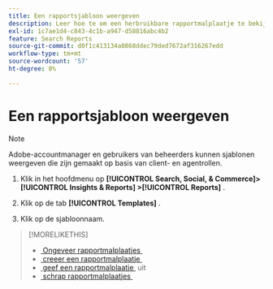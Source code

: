 ```yaml
---
title: Een rapportsjabloon weergeven
description: Leer hoe te om een herbruikbare rapportmalplaatje te bekijken.
exl-id: 1c7ae1d4-c843-4c1b-a947-d58816abc4b2
feature: Search Reports
source-git-commit: d0f1c413134a0868ddec79ded7672af316267edd
workflow-type: tm+mt
source-wordcount: '57'
ht-degree: 0%

---
```


# Een rapportsjabloon weergeven

>[!NOTE]
>
>Adobe-accountmanager en gebruikers van beheerders kunnen sjablonen weergeven die zijn gemaakt op basis van client- en agentrollen.

1. Klik in het hoofdmenu op **[!UICONTROL Search, Social, & Commerce]> [!UICONTROL Insights & Reports] >[!UICONTROL Reports]** .

1. Klik op de tab **[!UICONTROL Templates]** .

1. Klik op de sjabloonnaam.

>[!MORELIKETHIS]
>
>* [&#x200B; Ongeveer rapportmalplaatjes &#x200B;](template-about.md)
>* [&#x200B; creeer een rapportmalplaatje &#x200B;](template-create.md)
>* [&#x200B; geef een rapportmalplaatje &#x200B;](template-edit.md) uit
>* [&#x200B; schrap rapportmalplaatjes &#x200B;](template-delete.md)
